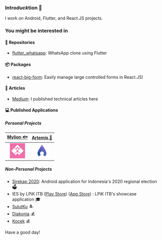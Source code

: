 ### Intro*duck*tion 🦆

I work on Android, Flutter, and React.JS projects.

### You might be interested in

#### 🤖 Repositories

- [flutter_whatsapp](https://github.com/hanmajid/flutter_whatsapp): WhatsApp clone using Flutter

#### 📦 Packages

- [react-big-form](https://github.com/hanmajid/react-big-form/packages/385531): Easily manage large controlled forms in React.JS!

#### 📰 Articles 

- [Medium](https://yggr.medium.com): I published technical articles here

#### 💻 Published Applications

##### Personal Projects

| <a href="https://play.google.com/store/apps/details?id=com.hanmajid.mylion">Mylion 🐟</a> | <a href="https://play.google.com/store/apps/details?id=com.hanmajid.artemis">Artemis 📸</a> | 
| :----: | :-----: |
| <a href="https://play.google.com/store/apps/details?id=com.hanmajid.mylion"><img src="images/mylion-logo.webp" alt="Mylion logo" width="50" height="50" /></a> | <a href="https://play.google.com/store/apps/details?id=com.hanmajid.artemis"><img src="images/artemis-logo.png" alt="Artemis logo" width="50" height="50" /></a> |

##### Non-Personal Projects

- [Sirekap 2020](https://play.google.com/store/apps/details?id=id.go.kpu.sirekap): Android application for Indonesia's 2020 regional election 🗳
- IES by LPiK ITB ([Play Store](https://play.google.com/store/apps/details?id=id.ac.itb.lpik)) ([App Store](https://apps.apple.com/app/ies-by-lpik-itb/id1594863280)) : LPiK ITB's showcase application 🎓
- [SulutKu](https://play.google.com/store/apps/details?id=com.komplit.sulutku) 🏝
- [Diakonia](https://play.google.com/store/apps/details?id=com.komplit.diakonia) 💰
- [Kocek](https://play.google.com/store/apps/details?id=com.komplit.coop.kocek) 💰

Have a good day!
